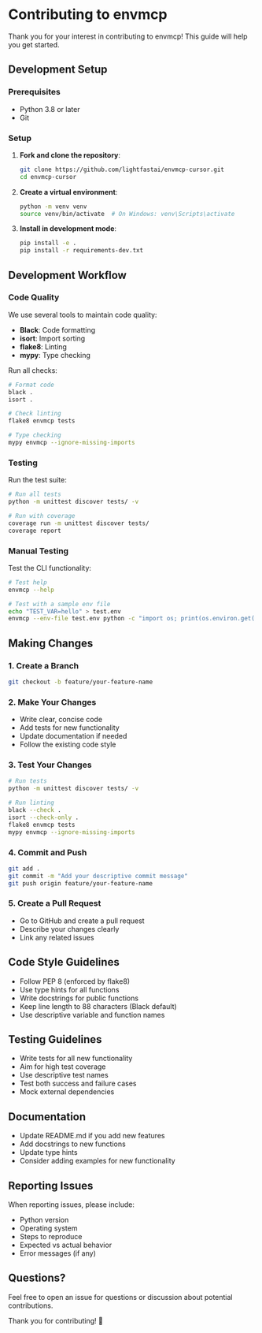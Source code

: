 # Contributing to envmcp

Thank you for your interest in contributing to envmcp! This guide will help you get started.

## Development Setup

### Prerequisites

- Python 3.8 or later
- Git

### Setup

1. **Fork and clone the repository**:
   ```bash
   git clone https://github.com/lightfastai/envmcp-cursor.git
   cd envmcp-cursor
   ```

2. **Create a virtual environment**:
   ```bash
   python -m venv venv
   source venv/bin/activate  # On Windows: venv\Scripts\activate
   ```

3. **Install in development mode**:
   ```bash
   pip install -e .
   pip install -r requirements-dev.txt
   ```

## Development Workflow

### Code Quality

We use several tools to maintain code quality:

- **Black**: Code formatting
- **isort**: Import sorting
- **flake8**: Linting
- **mypy**: Type checking

Run all checks:
```bash
# Format code
black .
isort .

# Check linting
flake8 envmcp tests

# Type checking
mypy envmcp --ignore-missing-imports
```

### Testing

Run the test suite:
```bash
# Run all tests
python -m unittest discover tests/ -v

# Run with coverage
coverage run -m unittest discover tests/
coverage report
```

### Manual Testing

Test the CLI functionality:
```bash
# Test help
envmcp --help

# Test with a sample env file
echo "TEST_VAR=hello" > test.env
envmcp --env-file test.env python -c "import os; print(os.environ.get('TEST_VAR'))"
```

## Making Changes

### 1. Create a Branch

```bash
git checkout -b feature/your-feature-name
```

### 2. Make Your Changes

- Write clear, concise code
- Add tests for new functionality
- Update documentation if needed
- Follow the existing code style

### 3. Test Your Changes

```bash
# Run tests
python -m unittest discover tests/ -v

# Run linting
black --check .
isort --check-only .
flake8 envmcp tests
mypy envmcp --ignore-missing-imports
```

### 4. Commit and Push

```bash
git add .
git commit -m "Add your descriptive commit message"
git push origin feature/your-feature-name
```

### 5. Create a Pull Request

- Go to GitHub and create a pull request
- Describe your changes clearly
- Link any related issues

## Code Style Guidelines

- Follow PEP 8 (enforced by flake8)
- Use type hints for all functions
- Write docstrings for public functions
- Keep line length to 88 characters (Black default)
- Use descriptive variable and function names

## Testing Guidelines

- Write tests for all new functionality
- Aim for high test coverage
- Use descriptive test names
- Test both success and failure cases
- Mock external dependencies

## Documentation

- Update README.md if you add new features
- Add docstrings to new functions
- Update type hints
- Consider adding examples for new functionality

## Reporting Issues

When reporting issues, please include:

- Python version
- Operating system
- Steps to reproduce
- Expected vs actual behavior
- Error messages (if any)

## Questions?

Feel free to open an issue for questions or discussion about potential contributions.

Thank you for contributing! 🎉 
